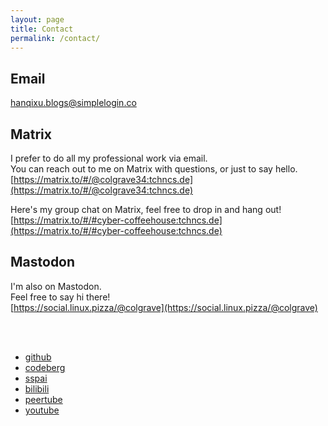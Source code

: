 ```yaml
---
layout: page
title: Contact
permalink: /contact/
---
```

## Email
[hanqixu.blogs@simplelogin.co](hanqixu.blogs@simplelogin.co)

## Matrix
I prefer to do all my professional work via email.  
You can reach out to me on Matrix with questions, or just to say hello.  
[https://matrix.to/#/@colgrave34:tchncs.de](https://matrix.to/#/@colgrave34:tchncs.de)  

Here's my group chat on Matrix, feel free to drop in and hang out!  
[https://matrix.to/#/#cyber-coffeehouse:tchncs.de](https://matrix.to/#/#cyber-coffeehouse:tchncs.de)

## Mastodon
I'm also on Mastodon.  
Feel free to say hi there!  
[https://social.linux.pizza/@colgrave](https://social.linux.pizza/@colgrave)  
  
&nbsp;  
&nbsp;  
  
- [github](https://github.com/Colgrave34)
- [codeberg](https://codeberg.org/Colgrave)
- [sspai](https://sspai.com/u/11l4rhh4/updates/)
- [bilibili](https://space.bilibili.com/16015122/)
- [peertube](https://tilvids.com/c/colgrave_channel/videos)
- [youtube](https://www.youtube.com/@Colgrave34)